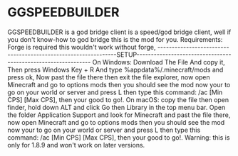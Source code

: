 # GGSPEEDBUILDER
 GGSPEEDBUILDER is a god bridge client is a speed/god bridge client, well if you don't know-how to god bridge this is the mod for you. Requirements: Forge is required this wouldn't work without forge, ---------------------------------------------------------------SETUP-------------------------------------------------------------- On Windows: Download The File And copy it, Then press Windows Key + R And type %appdata%/.minecraft/mods and press ok, Now past the file there then exit the file explorer, now open Minecraft and go to options mods then you should see the mod now your to go on your world or server and press L then type this command: /ac [Min CPS] [Max CPS], then your good to go!. On macOS: copy the file then open finder, hold down ALT and click Go then Library in the top menu bar. Open the folder Application Support and look for Minecraft and past the file there, now open Minecraft and go to options mods then you should see the mod now your to go on your world or server and press L then type this command: /ac [Min CPS] [Max CPS], then your good to go!.  Warning: this is only for 1.8.9 and won't work on later versions.
